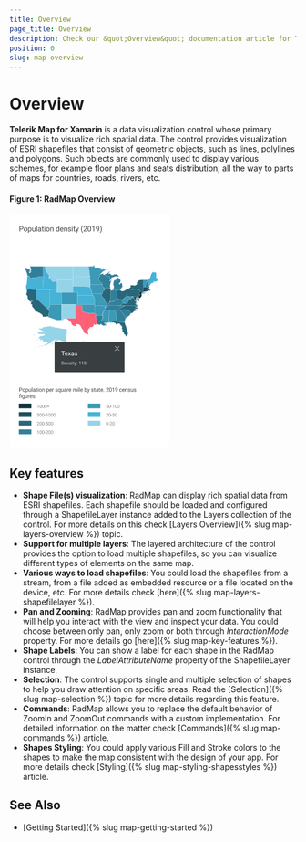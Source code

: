 ```yaml
---
title: Overview
page_title: Overview
description: Check our &quot;Overview&quot; documentation article for Telerik Map for Xamarin control.
position: 0
slug: map-overview
---
```


# Overview

**Telerik Map for Xamarin** is a data visualization control whose primary purpose is to visualize rich spatial data. The control provides visualization of ESRI shapefiles that consist of geometric objects, such as lines, polylines and polygons. Such objects are commonly used to display various schemes, for example floor plans and seats distribution, all the way to parts of maps for countries, roads, rivers, etc.

#### Figure 1: RadMap Overview

![Map Overview](images/map_overview.png)

## Key features

* **Shape File(s) visualization**: RadMap can display rich spatial data from ESRI shapefiles. Each shapefile should be loaded and configured through a ShapefileLayer instance added to the Layers collection of the control. For more details on this check [Layers Overview]({% slug map-layers-overview %}) topic.
* **Support for multiple layers**: The layered architecture of the control provides the option to load multiple shapefiles, so you can visualize different types of elements on the same map.
* **Various ways to load shapefiles**: You could load the shapefiles from a stream, from a file added as embedded resource or a file located on the device, etc. For more details check [here]({% slug map-layers-shapefilelayer %}).
* **Pan and Zooming**: RadMap provides pan and zoom functionality that will help you interact with the view and inspect your data. You could choose between only pan, only zoom or both through *InteractionMode* property. For more details go [here]({% slug map-key-features %}).
* **Shape Labels**: You can show a label for each shape in the RadMap control through the *LabelAttributeName* property of the ShapefileLayer instance.
* **Selection**: The control supports single and multiple selection of shapes to help you draw attention on specific areas. Read the [Selection]({% slug map-selection %}) topic for more details regarding this feature.
* **Commands**: RadMap allows you to replace the default behavior of ZoomIn and ZoomOut commands with a custom implementation. For detailed information on the matter check [Commands]({% slug map-commands %}) article. 
* **Shapes Styling**: You could apply various Fill and Stroke colors to the shapes to make the map consistent with the design of your app. For more details check [Styling]({% slug map-styling-shapesstyles %}) article. 

## See Also

- [Getting Started]({% slug map-getting-started %})
